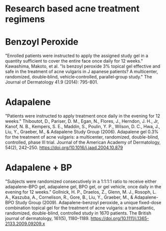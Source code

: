 # Research based acne treatment regimens

# Benzoyl Peroxide
"Enrolled patients were instructed to apply the assigned study gel in a quantity sufficient to cover the entire face once daily for 12 weeks."
Kawashima, Makoto, et al. "Is benzoyl peroxide 3% topical gel effective and safe in the treatment of acne vulgaris in J apanese patients? A multicenter, randomized, double‐blind, vehicle‐controlled, parallel‐group study." The Journal of Dermatology 41.9 (2014): 795-801.

# Adapalene
"Patients were instructed to apply treatment once daily in the evening for 12 weeks."
Thiboutot, D., Pariser, D. M., Egan, N., Flores, J., Herndon, J. H., Jr, Kanof, N. B., Kempers, S. E., Maddin, S., Poulin, Y. P., Wilson, D. C., Hwa, J., Liu, Y., Graeber, M., & Adapalene Study Group (2006). Adapalene gel 0.3% for the treatment of acne vulgaris: a multicenter, randomized, double-blind, controlled, phase III trial. Journal of the American Academy of Dermatology, 54(2), 242–250. https://doi.org/10.1016/j.jaad.2004.10.879

# Adapalene + BP
"Subjects were randomized consecutively in a 1:1:1:1 ratio to receive either adapalene–BPO gel, adapalene gel, BPO gel, or gel vehicle, once daily in the evening for 12 weeks."
Gollnick, H. P., Draelos, Z., Glenn, M. J., Rosoph, L. A., Kaszuba, A., Cornelison, R., Gore, B., Liu, Y., Graeber, M., & Adapalene-BPO Study Group (2009). Adapalene-benzoyl peroxide, a unique fixed-dose combination topical gel for the treatment of acne vulgaris: a transatlantic, randomized, double-blind, controlled study in 1670 patients. The British journal of dermatology, 161(5), 1180–1189. https://doi.org/10.1111/j.1365-2133.2009.09209.x
